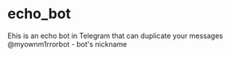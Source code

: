 # echo_bot
Еhis is an echo bot in Telegram that can duplicate your messages
@myownm1rrorbot - bot's nickname
